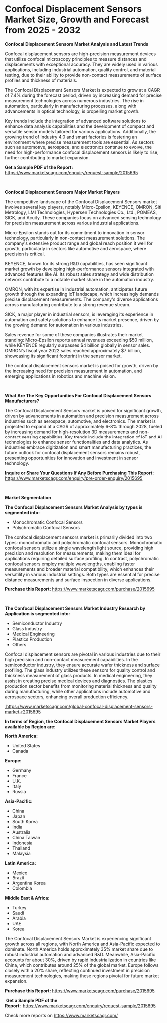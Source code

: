 <p><h1>Confocal Displacement Sensors Market Size, Growth and Forecast from 2025 - 2032</h1></p><p><strong>Confocal Displacement Sensors Market Analysis and Latest Trends</strong></p>
<p><p>Confocal displacement sensors are high-precision measurement devices that utilize confocal microscopy principles to measure distances and displacements with exceptional accuracy. They are widely used in various applications, including industrial automation, quality control, and material testing, due to their ability to provide non-contact measurements of surface profiles and thickness of materials.</p><p>The Confocal Displacement Sensors Market is expected to grow at a CAGR of 7.4% during the forecast period, driven by increasing demand for precise measurement technologies across numerous industries. The rise in automation, particularly in manufacturing processes, along with advancements in optical technology, is propelling market growth. </p><p>Key trends include the integration of advanced software solutions to enhance data analysis capabilities and the development of compact and versatile sensor models tailored for various applications. Additionally, the growing trend of Industry 4.0 and smart factories is fostering an environment where precise measurement tools are essential. As sectors such as automotive, aerospace, and electronics continue to evolve, the need for high-performance confocal displacement sensors is likely to rise, further contributing to market expansion.</p></p>
<p><strong>Get a Sample PDF of the Report:&nbsp;</strong> <a href="https://www.marketscagr.com/enquiry/request-sample/2015695?utm_campaign=3495&utm_medium=2&utm_source=Github&utm_content=ia&utm_term=06042025&utm_id=confocal-displacement-sensors">https://www.marketscagr.com/enquiry/request-sample/2015695</a></p>
<p>&nbsp;</p>
<p><strong>Confocal Displacement Sensors Major Market Players</strong></p>
<p><p>The competitive landscape of the Confocal Displacement Sensors market involves several key players, notably Micro-Epsilon, KEYENCE, OMRON, Siti Metrology, LMI Technologies, Hypersen Technologies Co., Ltd., POMEAS, SICK, and Acuity. These companies focus on advanced sensing technology for precision measurement across various industrial applications.</p><p>Micro-Epsilon stands out for its commitment to innovation in sensor technology, particularly in non-contact measurement solutions. The company's extensive product range and global reach position it well for growth, particularly in sectors like automotive and aerospace, where precision is critical. </p><p>KEYENCE, known for its strong R&D capabilities, has seen significant market growth by developing high-performance sensors integrated with advanced features like AI. Its robust sales strategy and wide distribution network contribute to a notable market share in the automation industry. </p><p>OMRON, with its expertise in industrial automation, anticipates future growth through the expanding IoT landscape, which increasingly demands precise displacement measurements. The company's diverse applications across manufacturing contribute to a strong revenue stream.</p><p>SICK, a major player in industrial sensors, is leveraging its experience in automation and safety solutions to enhance its market presence, driven by the growing demand for automation in various industries.</p><p>Sales revenue for some of these companies illustrates their market standing: Micro-Epsilon reports annual revenues exceeding $50 million, while KEYENCE regularly surpasses $4 billion globally in sensor sales. OMRON’s fiscal year 2022 sales reached approximately $7 billion, showcasing its significant footprint in the sensor market.</p><p>The confocal displacement sensors market is poised for growth, driven by the increasing need for precision measurement in automation, and emerging applications in robotics and machine vision.</p></p>
<p>&nbsp;</p>
<p><strong>What Are The Key Opportunities For Confocal Displacement Sensors Manufacturers?</strong></p>
<p><p>The Confocal Displacement Sensors market is poised for significant growth, driven by advancements in automation and precision measurement across industries such as aerospace, automotive, and electronics. The market is projected to expand at a CAGR of approximately 6-8% through 2028, fueled by increasing demand for high-resolution 3D measurements and non-contact sensing capabilities. Key trends include the integration of IoT and AI technologies to enhance sensor functionalities and data analytics. As industries embrace digitization and smart manufacturing practices, the future outlook for confocal displacement sensors remains robust, presenting opportunities for innovation and investment in sensor technology.</p></p>
<p><strong>Inquire or Share Your Questions If Any Before Purchasing This Report:</strong> <a href="https://www.marketscagr.com/enquiry/pre-order-enquiry/2015695?utm_campaign=3495&utm_medium=2&utm_source=Github&utm_content=ia&utm_term=06042025&utm_id=confocal-displacement-sensors">https://www.marketscagr.com/enquiry/pre-order-enquiry/2015695</a></p>
<p>&nbsp;</p>
<p><strong>Market Segmentation</strong></p>
<p><strong>The Confocal Displacement Sensors Market Analysis by types is segmented into:</strong></p>
<p><ul><li>Monochromatic Confocal Sensors</li><li>Polychromatic Confocal Sensors</li></ul></p>
<p><p>The confocal displacement sensors market is primarily divided into two types: monochromatic and polychromatic confocal sensors. Monochromatic confocal sensors utilize a single wavelength light source, providing high precision and resolution for measurements, making them ideal for applications requiring detailed surface profiling. In contrast, polychromatic confocal sensors employ multiple wavelengths, enabling faster measurements and broader material compatibility, which enhances their versatility in various industrial settings. Both types are essential for precise distance measurements and surface inspection in diverse applications.</p></p>
<p><strong>Purchase this Report:&nbsp;</strong><a href="https://www.marketscagr.com/purchase/2015695?utm_campaign=3495&utm_medium=2&utm_source=Github&utm_content=ia&utm_term=06042025&utm_id=confocal-displacement-sensors">https://www.marketscagr.com/purchase/2015695</a></p>
<p>&nbsp;</p>
<p><strong>The Confocal Displacement Sensors Market Industry Research by Application is segmented into:</strong></p>
<p><ul><li>Semiconductor Industry</li><li>Glass Industry</li><li>Medical Engineering</li><li>Plastics Production</li><li>Others</li></ul></p>
<p><p>Confocal displacement sensors are pivotal in various industries due to their high precision and non-contact measurement capabilities. In the semiconductor industry, they ensure accurate wafer thickness and surface profiling. The glass industry utilizes these sensors for quality control and thickness measurement of glass products. In medical engineering, they assist in creating precise medical devices and diagnostics. The plastics production sector benefits from monitoring material thickness and quality during manufacturing, while other applications include automotive and aerospace sectors, enhancing overall production efficiency.</p></p>
<p><a href="https://www.marketscagr.com/global-confocal-displacement-sensors-market-r2015695?utm_campaign=3495&utm_medium=2&utm_source=Github&utm_content=ia&utm_term=06042025&utm_id=confocal-displacement-sensors">&nbsp;https://www.marketscagr.com/global-confocal-displacement-sensors-market-r2015695</a></p>
<p><strong>In terms of Region, the Confocal Displacement Sensors Market Players available by Region are:</strong></p>
<p>
    <p> <strong> North America: </strong>
        <ul>
            <li>United States</li>
            <li>Canada</li>
        </ul>
        </p> 
    <p> <strong> Europe: </strong>
        <ul>
            <li>Germany</li>
            <li>France</li>
            <li>U.K.</li>
            <li>Italy</li>
            <li>Russia</li>
        </ul>
        </p> 
    <p> <strong> Asia-Pacific: </strong>
        <ul>
            <li>China</li>
            <li>Japan</li>
            <li>South Korea</li>
            <li>India</li>
            <li>Australia</li>
            <li>China Taiwan</li>
            <li>Indonesia</li>
            <li>Thailand</li>
            <li>Malaysia</li>
        </ul>
        </p> 
    <p> <strong> Latin America: </strong>
        <ul>
            <li>Mexico</li>
            <li>Brazil</li>
            <li>Argentina Korea</li>
            <li>Colombia</li>
        </ul>
        </p> 
    <p> <strong> Middle East & Africa: </strong>
        <ul>
            <li>Turkey</li>
            <li>Saudi</li>
            <li>Arabia</li>
            <li>UAE</li>
            <li>Korea</li>
        </ul>
    </p>
    </p>
<p><p>The Confocal Displacement Sensors Market is experiencing significant growth across all regions, with North America and Asia-Pacific expected to dominate. North America holds approximately 35% market share due to robust industrial automation and advanced R&D. Meanwhile, Asia-Pacific accounts for about 30%, driven by rapid industrialization in countries like China, which contributes around 25% of the global market. Europe follows closely with a 20% share, reflecting continued investment in precision measurement technologies, making these regions pivotal for future market expansion.</p></p>
<p><strong>Purchase this Report: </strong><a href="https://www.marketscagr.com/purchase/2015695?utm_campaign=3495&utm_medium=2&utm_source=Github&utm_content=ia&utm_term=06042025&utm_id=confocal-displacement-sensors">https://www.marketscagr.com/purchase/2015695</a></p>
<p>&nbsp;<strong>Get a Sample PDF of the Report:&nbsp;&nbsp;</strong><a href="https://www.marketscagr.com/enquiry/request-sample/2015695?utm_campaign=3495&utm_medium=2&utm_source=Github&utm_content=ia&utm_term=06042025&utm_id=confocal-displacement-sensors">https://www.marketscagr.com/enquiry/request-sample/2015695</a></p>
<p><strong></strong></p>
<p>Check more reports on <a href="https://www.marketscagr.com/?utm_campaign=3495&utm_medium=2&utm_source=Github&utm_content=ia&utm_term=06042025&utm_id=confocal-displacement-sensors">https://www.marketscagr.com/</a></p>